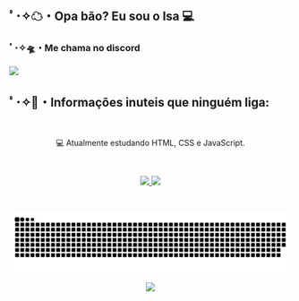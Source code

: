 </p>

 ​<p align="center" > 
 <h2>ﾟ･✧☁・Opa bão? Eu sou o Isa 💻 </h2>

</p>

<p align="center" >
 <h3>ﾟ･✧🛸・Me chama no discord</h3>
<img src="https://discord.c99.nl/widget/theme-4/713499323672821900.png" /> 
 
</p>
<h2>ﾟ･✧🌌・Informações inuteis que ninguém liga: </h2>
 ​<p align="center" > 
💻 Atualmente estudando HTML, CSS e JavaScript.
<div>
  ​<p align="center" > 
  <a href="https://github.com/Samasz">
  <img height="180em" src="https://github-readme-stats.vercel.app/api?username=Samasz&show_icons=true&theme=dracula&include_all_commits=true&count_private=true"/>
  <img height="180em" align "right" src="https://github-readme-stats.vercel.app/api/top-langs/?username=VictoriaEmilly&layout=compact&langs_count=7&theme=dracula"/>

       
<div> 
  ​<p align="center" > 
<picture>
  <source media="(prefers-color-scheme: dark)" srcset="https://raw.githubusercontent.com/platane/platane/output/github-contribution-grid-snake-dark.svg">
  <source media="(prefers-color-scheme: light)" srcset="https://raw.githubusercontent.com/platane/platane/output/github-contribution-grid-snake.svg">
  <img alt="github contribution grid snake animation" src="https://raw.githubusercontent.com/platane/platane/output/github-contribution-grid-snake.svg">
</picture>
 ​<p align="center" > 
  <a href="https://www.instagram.com/isabella_goessz/" target="_blank"><img src="https://img.shields.io/badge/-Instagram-%23E4405F?style=for-the-badge&logo=instagram&logoColor=white" target="_blank"></a>

</div>
  

